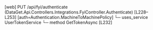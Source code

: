 [web] PUT /api/fyi/authenticate  (DataGet.Api.Controllers.Integrations.FyiController.Authenticate)  [L228–L253] [auth=Authentication.MachineToMachinePolicy]
  └─ uses_service UserTokenService
    └─ method GetTokenAsync [L232]


